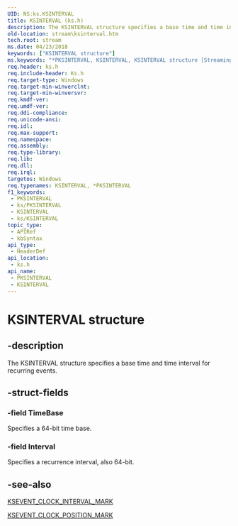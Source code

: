 ```yaml
---
UID: NS:ks.KSINTERVAL
title: KSINTERVAL (ks.h)
description: The KSINTERVAL structure specifies a base time and time interval for recurring events.
old-location: stream\ksinterval.htm
tech.root: stream
ms.date: 04/23/2018
keywords: ["KSINTERVAL structure"]
ms.keywords: "*PKSINTERVAL, KSINTERVAL, KSINTERVAL structure [Streaming Media Devices], PKSINTERVAL, PKSINTERVAL structure pointer [Streaming Media Devices], ks-struct_56fded71-9af4-46a7-b872-1660582179ad.xml, ks/KSINTERVAL, ks/PKSINTERVAL, stream.ksinterval"
req.header: ks.h
req.include-header: Ks.h
req.target-type: Windows
req.target-min-winverclnt: 
req.target-min-winversvr: 
req.kmdf-ver: 
req.umdf-ver: 
req.ddi-compliance: 
req.unicode-ansi: 
req.idl: 
req.max-support: 
req.namespace: 
req.assembly: 
req.type-library: 
req.lib: 
req.dll: 
req.irql: 
targetos: Windows
req.typenames: KSINTERVAL, *PKSINTERVAL
f1_keywords:
 - PKSINTERVAL
 - ks/PKSINTERVAL
 - KSINTERVAL
 - ks/KSINTERVAL
topic_type:
 - APIRef
 - kbSyntax
api_type:
 - HeaderDef
api_location:
 - ks.h
api_name:
 - PKSINTERVAL
 - KSINTERVAL
---
```


# KSINTERVAL structure


## -description

The KSINTERVAL structure specifies a base time and time interval for recurring events.

## -struct-fields

### -field TimeBase

Specifies a 64-bit time base.

### -field Interval

Specifies a recurrence interval, also 64-bit.

## -see-also

<a href="/windows-hardware/drivers/stream/ksevent-clock-interval-mark">KSEVENT_CLOCK_INTERVAL_MARK</a>



<a href="/windows-hardware/drivers/stream/ksevent-clock-position-mark">KSEVENT_CLOCK_POSITION_MARK</a>

